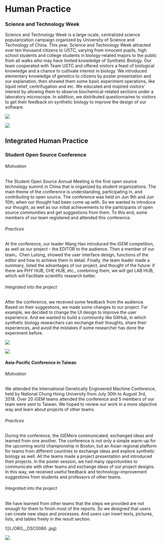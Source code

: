 Human Practice
==============

### Science and Technology Week

Science and Technology Week is a large-scale, centralized science popularization campaign organized by University of Science and Technology of China. This year, Science and Technology Week attracted over ten thousand citizens to USTC, varying from innocent pupils, high school students and college students in biology-related majors to the public from all walks who may have limited knowledge of Synthetic Biology. Our team cooperated with Team USTC and offered visitors a feast of biological knowledge and a chance to cultivate interest in biology. We introduced elementary knowledge of genetics to citizens by poster presentation and our explanation, then showed them some basic experiment operations, like liquid relief, centrifugation and etc. We educated and inspired visitors\' interest by allowing them to observe biochemical-related sections under a laboratory microscope. In addition,
we distributed questionnaires to visitors to get their feedback on
synthetic biology to improve the design of our software.

![](./_DSC7363.JPG)

![](./_DSC7368.JPG)

## Integrated Human Practice

### Student Open Source Conference

###### Motivation

The Student Open Source Annual Meeting is the first open source technology summit in China that is organized by student organizations. The main theme of the conference is understanding, participating in, and contributing to open source. The conference was held on Jun 9th and Jun 10th, when our thought had been come up with. So we wanted to introduce our thought, as well as our initial achievements to the participants of open source communities and get suggestions from them. To this end, some members of our team registered and attended this conference.

###### Practices

At the conference, our leader Wang Hao introduced the iGEM competition,  as well as our project - the EDITOR to the audience. Then a member of our team，Chen Lutong, showed the user interface design, functions of the editor and how to achieve them in detail. Finally, the team leader made a summary, listed the advantages of our project, and thought of the future: if there are PHY HUB, CHE HUB, etc., combining them, we will get LAB HUB, which will Facilitate scientific research better.

###### Integrated into the project

After the conference, we received some feedback from the audience. Based on their suggestions, we made some changes to our project. For example, we decided to change the UI design to improve the user experience. And we wanted to  build a community like GitHub, in which synthetic biology researchers can exchange their thoughts, share their experiences, and avoid the mistakes if some researcher has done the experiment before.

![](./_DSC7724.JPG)

![](./_DSC7730.JPG)

#### Asia-Pacific Conference in Taiwan

###### Motivation

We attended the International Genetically Engineered Machine Conference, held by National Chung Hsing University from July 30th to August 3rd, 2018. Over 20 iGEM teams attended the conference and 5 members of our team were sent to Taiwan. We hoped to review our work in a more objective way and learn about projects of other teams.

###### Practices

During the conference, the iGEMers communicated, exchanged ideas and learned from one another. The conference is not only a simple warm-up for the upcoming world championship in Boston, but an Asian regional platform for teams from different countries to exchange ideas and explore synthetic biology as well. All the teams made a project presentation and introduced their projects. In the poster session, we had many opportunities to communicate with other teams and exchange ideas of our project designs. In this way, we received useful feedback and technology-improvement suggestions from students and professors of other teams.

###### Integrated into the project

We have learned from other teams that the steps we provided are not enough for them to finish most of the reports. So we designed that users can create new steps and processes. And users can insert texts, pictures, lists, and tables freely in the result section.

![](./ORG__DSC0080 .jpg)

![](./ORG__DSC0091.jpg)

